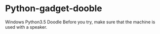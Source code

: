 # Python-gadget-dooble
Windows Python3.5 Doodle
Before you try, make sure that the machine is used with a speaker.
